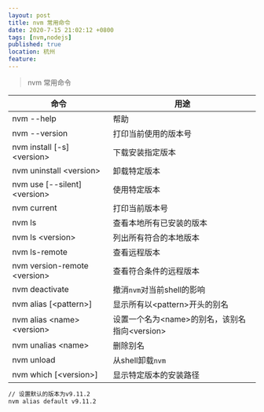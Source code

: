 ```yaml
---
layout: post
title: nvm 常用命令
date: 2020-7-15 21:02:12 +0800
tags: [nvm,nodejs]
published: true
location: 杭州
feature: 
---
```


> nvm 常用命令



| 命令                           | 用途                                              |
| ------------------------------ | ------------------------------------------------- |
| nvm --help                     | 帮助                                              |
| nvm --version                  | 打印当前使用的版本号                              |
| nvm install [-s] \<version\>   | 下载安装指定版本                                  |
| nvm uninstall \<version\>      | 卸载特定版本                                      |
| nvm use [--silent] \<version\> | 使用特定版本                                      |
| nvm current                    | 打印当前版本号                                    |
| nvm ls                         | 查看本地所有已安装的版本                          |
| nvm ls \<version\>             | 列出所有符合的本地版本                            |
| nvm ls-remote                  | 查看远程版本                                      |
| nvm version-remote \<version\> | 查看符合条件的远程版本                            |
| nvm deactivate                 | 撤消`nvm`对当前shell的影响                        |
| nvm alias [\<pattern\>]        | 显示所有以\<pattern\>开头的别名                   |
| nvm alias \<name\> \<version\> | 设置一个名为\<name\>的别名，该别名指向\<version\> |
| nvm unalias \<name\>           | 删除别名                                          |
| nvm unload                     | 从shell卸载`nvm`                                  |
| nvm which [\<version\>]        | 显示特定版本的安装路径                            |



```bash
// 设置默认的版本为v9.11.2  
nvm alias default v9.11.2 
```

